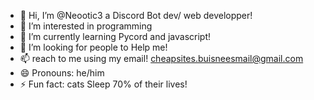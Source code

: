 - 👋 Hi, I’m @Neootic3 a Discord Bot dev/ web developper!
- 👀 I’m interested in programming
- 🌱 I’m currently learning Pycord and javascript!
- 💞️ I’m looking for people to Help me!
- 📫 reach to me using my email! cheapsites.buisneesmail@gmail.com
- 😄 Pronouns: he/him
- ⚡ Fun fact: cats Sleep 70% of their lives!
